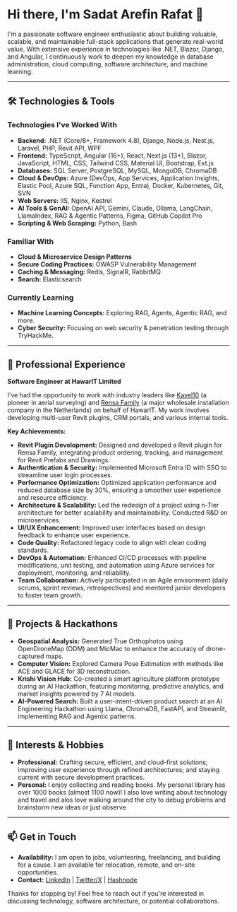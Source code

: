 # Hi there, I'm Sadat Arefin Rafat 👋

I'm a passionate software engineer enthusiastic about building valuable, scalable, and maintainable full-stack applications that generate real-world value. With extensive experience in technologies like .NET, Blazor, Django, and Angular, I continuously work to deepen my knowledge in database administration, cloud computing, software architecture, and machine learning.

---

## 🛠️ Technologies & Tools

### Technologies I've Worked With
- **Backend:** .NET (Core/8+, Framework 4.8), Django, Node.js, Nest.js, Laravel, PHP, Revit API, WPF
- **Frontend:** TypeScript, Angular (16+), React, Next.js (13+), Blazor, JavaScript, HTML, CSS, Tailwind CSS, Material UI, Bootstrap, Ext.js
- **Databases:** SQL Server, PostgreSQL, MySQL, MongoDB, ChromaDB
- **Cloud & DevOps:** Azure (DevOps, App Services, Application Insights, Elastic Pool, Azure SQL, Function App, Entra), Docker, Kubernetes, Git, SVN
- **Web Servers:** IIS, Nginx, Kestrel
- **AI Tools & GenAI:** OpenAI API, Gemini, Claude, Ollama, LangChain, LlamaIndex, RAG & Agentic Patterns, Figma, GitHub Copilot Pro
- **Scripting & Web Scraping:** Python, Bash

### Familiar With
- **Cloud & Microservice Design Patterns**
- **Secure Coding Practices:** OWASP Vulnerability Management
- **Caching & Messaging:** Redis, SignalR, RabbitMQ
- **Search:** Elasticsearch

### Currently Learning
- **Machine Learning Concepts:** Exploring RAG, Agents, Agentic RAG, and more.
- **Cyber Security:** Focusing on web security & penetration testing through TryHackMe.

---

## 💼 Professional Experience

**Software Engineer at HawarIT Limited**

I've had the opportunity to work with industry leaders like [Kavel10](https://en.kavel10.nl/) (a pioneer in aerial surveying) and [Rensa Family](https://rensa.nl/) (a major wholesale installation company in the Netherlands) on behalf of HawarIT. My work involves developing multi-user Revit plugins, CRM portals, and various internal tools.

**Key Achievements:**
- **Revit Plugin Development:** Designed and developed a Revit plugin for Rensa Family, integrating product ordering, tracking, and management for Revit Prefabs and Drawings.
- **Authentication & Security:** Implemented Microsoft Entra ID with SSO to streamline user login processes.
- **Performance Optimization:** Optimized application performance and reduced database size by 30%, ensuring a smoother user experience and resource efficiency.
- **Architecture & Scalability:** Led the redesign of a project using n-Tier architecture for better scalability and maintainability. Conducted R&D on microservices.
- **UI/UX Enhancement:** Improved user interfaces based on design feedback to enhance user experience.
- **Code Quality:** Refactored legacy code to align with clean coding standards.
- **DevOps & Automation:** Enhanced CI/CD processes with pipeline modifications, unit testing, and automation using Azure services for deployment, monitoring, and reliability.
- **Team Collaboration:** Actively participated in an Agile environment (daily scrums, sprint reviews, retrospectives) and mentored junior developers to foster team growth.

---

## 🚀 Projects & Hackathons

- **Geospatial Analysis:** Generated True Orthophotos using OpenDroneMap (ODM) and MicMac to enhance the accuracy of drone-captured maps.
- **Computer Vision:** Explored Camera Pose Estimation with methods like ACE and GLACE for 3D reconstruction.
- **Krishi Vision Hub:** Co-created a smart agriculture platform prototype during an AI Hackathon, featuring monitoring, predictive analytics, and market insights powered by 7 AI models.
- **AI-Powered Search:** Built a user-intent-driven product search at an AI Engineering Hackathon using Llama, ChromaDB, FastAPI, and Streamlit, implementing RAG and Agentic patterns.

---

## 🌱 Interests & Hobbies

- **Professional:** Crafting secure, efficient, and cloud-first solutions; improving user experience through refined architectures; and staying current with secure development practices.
- **Personal:** I enjoy collecting and reading books. My personal library has over 1000 books (almost 1100 now)! I also love writing about technology and travel and alos love walking around the city to debug problems and brainstorm new ideas or just observe 

---

## 📫 Get in Touch

- **Availability:** I am open to jobs, volunteering, freelancing, and building for a cause. I am available for relocation, remote, and on-site opportunities.
- **Contact:** [LinkedIn](https://www.linkedin.com/in/sadat-arefin-rafat/) | [Twitter/X](https://x.com/SadatArefinDev) | [Hashnode](https://devrafat.hashnode.dev/)

Thanks for stopping by! Feel free to reach out if you're interested in discussing technology, software architecture, or potential collaborations.
